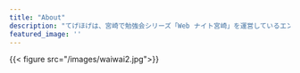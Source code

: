 ```yaml
---
title: "About"
description: "てげほげは、宮崎で勉強会シリーズ「Web ナイト宮崎」を運営しているエンジニア集団です"
featured_image: ''
---
```

{{< figure src="/images/waiwai2.jpg">}}

